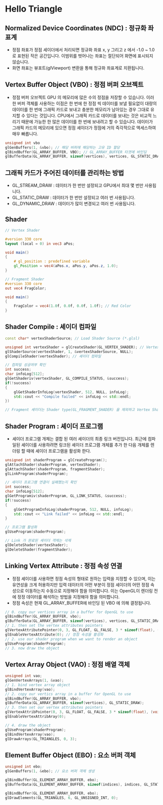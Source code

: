 # Hello Triangle

## Normalized Device Coordinates (NDC) : 정규화 좌표계
- 정점 좌표가 정점 셰이더에서 처리되면 정규화 좌표 x, y 그리고 z 에서 -1.0 ~ 1.0 로 표현된 작은 공간입니다. 이범위를 벗어나는 좌표는 절단되어 화면에 표시되지 않습니다. 
- 화면 좌표는 뷰포트(glViewport) 변환을 통해 정규화 좌표계로 치환됩니다.

## Vertex Buffer Object (VBO) : 정점 버퍼 오브젝트 
- 정점 버퍼 오브젝트 GPU 의 메모리에 많은 수의 정점을 저장할 수 있습니다. 이러한 버퍼 객체를 사용하는 이점은 한 번에 한 정점 씩 데이터를 보낼 필요없이 대량의 데이터를 한 번에 그래픽 카드로 보내고 충분한 메모리가 남아있는 경우 그대로 유지할 수 있다는 것입니다. CPU에서 그래픽 카드로 데이터를 보내는 것은 비교적 느리기 때문에 가능한 한 많은 데이터를 한 번에 보내려고 할 수 있습니다. 데이터가 그래픽 카드의 메모리에 있으면 정점 셰이더가 정점에 거의 즉각적으로 액세스하여 매우 빠릅니다.

```cpp
unsigned int vbo
glGenBuffers(1, &vbo); // 해당 버퍼에 해당하는 고유 ID 할당
glBindBuffer(GL_ARRAY_BUFFER, VBO); // GL_ARRAY_BUFFER 타겟에 바인딩 
glBufferData(GL_ARRAY_BUFFER, sizeof(vertices), vertices, GL_STATIC_DRAW); // 바인딩 된 버퍼의 메모리에 값 복사 
```
## 그래픽 카드가 주어진 데이터를 관리하는 방법
- GL_STREAM_DRAW : 데이터가 한 번만 설정되고 GPU에서 최대 몇 번만 사용됩니다.
- GL_STATIC_DRAW : 데이터가 한 번만 설정되고 여러 번 사용됩니다.
- GL_DYNAMIC_DRAW : 데이터가 많이 변경되고 여러 번 사용됩니다.

## Shader
```glsl
// Vertex Shader

#version 330 core
layout (local = 0) in vec3 aPos;

void main()
{
    # gl_position : predefined variable
    gl_Position = vec4(aPos.x, aPos.y, aPos.z, 1.0);
}
```

```glsl
// Fragment Shader
#version 330 core
out vec4 FragColor;

void main()
{
    FragColor = vec4(1.0f, 0.0f, 0.0f, 1.0f); // Red Color 
}

```

## Shader Compile : 셰이더 컴파일
```cpp
const char* vertexShaderSource; // Load Shader Source (*.glsl)

unsigned int vertexShader = glCreateShader(GL_VERTEX_SHADER); // Vertex 세이더 생성 
glShaderSource(vertexShader, 1, &vertexShaderSource, NULL); 
glCompileShader(vertexShader); // 셰이더 컴파일

// 컴파일 성공여부 확인
int success;
char infoLog[512];
glGetShaderiv(vertexShader, GL_COMPILE_STATUS, &success);
if(!success)
{
    glGetShaderInfoLog(vertexShader, 512, NULL, infoLog);
    std::cout << "Compile failed" << infoLog << std::endl;
})

// Fragment 셰이더는 Shader type(GL_FRAGMENT_SHADER) 을 제외하고 Vertex Shader 와 동일하게 컴파일을 진행한다.
```

## Shader Program : 셰이더 프로그램
- 셰이더 프로그램 개체는 결합 된 여러 셰이더의 최종 링크 버전입니다. 최근에 컴파일된 셰이더를 사용하려면 링크된 셰이더 프로그램 개체를 추가 한 다음 개체를 렌더링 할 때에 셰이더 프로그램을 활성화 한다.

```cpp
unsigned int shaderProgram = glCreateProgram();
glAttachShader(shaderProgram, vertexShader);
glAttachShader(shaderProgram, fragmentShader);
glLinkProgram(shaderProgram);

// 셰이더 프로그램 연결이 실패했는지 확인
int success;
char infoLog[512];
glGetProgramiv(shaderProgram, GL_LINK_STATUS, &success);
if(!success)
{
    glGetProgramInfoLog(shaderProgram, 512, NULL, infoLog);
    std::cout << "Link failed" << infoLog << std::endl;
}

// 프로그램 활성화 
glUseProgram(shaderProgram);

// Link 가 완료된 셰이더 객체는 삭제 
glDeleteShader(vertexShader);
glDeleteShader(fragmentShader);
```

## Linking Vertex Attribute : 정점 속성 연결
- 정점 셰이더를 사용하면 정점 속성의 형태로 원하는 입력을 지정할 수 있으며, 이는 유연성을 크게 허용하지만 입력 데이터의 어떤 부분이 정점 셰이더의 어떤 정점 속성으로 이동하는지 수동으로 지정해야 함을 의미합니다. 이는 OpenGL이 렌더링 전에 정정 데이터를 해석하는 방법을 지정해야 함을 의미합니다.
- 정점 속성은 현재 GL_ARRAY_BUFFER에 바인딩 된 VBO 에 의해 결정됩니다.
```cpp
// 0. copy our vertices array in a buffer for OpenGL to use
glBindBuffer(GL_ARRAY_BUFFER, vbo); 
glBufferData(GL_ARRAY_BUFFER, sizeof(vertices), vertices, GL_STATIC_DRAW);
// 1. then set the vertex attributes pointers
glVertexAttributePointer(0, 3, GL_FLOAT, GL_FALSE, 3 * sizeof(float), (void*)0); // 첫 번째 매개 변수는 정점 속성을 지정합니다.
glEnableVertexAttribute(0); // 정점 속성을 활성화
// 2. use our shader program when we want to render an object
glUseProgram(shaderProgram);
// 3. now draw the object
```

## Vertex Array Object (VAO) : 정점 배열 객체

```cpp
unsigned int vao;
glGenVertexArrays(1, &vao);
// 1. bind vertex array object
glBindVertexArray(vao);
// 2. copy our vertics array in a buffer for OpenGL to use
glBindBuffer(GL_ARRAY_BUFFER, vbo);
glBufferData(GL_ARRAY_BUFFER, sizeof(vertices), GL_STATIC_DRAW);
// 3. then set our vertex attributes pointers
glVertexAttribPointer(0, 3, GL_FLOAT, GL_FALSE, 3 * sizeof(float), (void*)0); 
glEnableVertexAttribAray(0);

// 4. draw the object
glUseProgram(shaderProgram);
glBindVertexArray(vao);
glDrawArrays(GL_TRIANGLES, 0, 3);
```

## Element Buffer Object (EBO) : 요소 버퍼 객체

```cpp
unsigned int ebo;
glGenBuffers(1, &ebo); // 요소 버퍼 객체 생성

glBindBuffer(GL_ELEMENT_ARRAY_BUFFER, ebo);
glBufferData(GL_ELEMENT_ARRAY_BUFFER, sizeof(indices), indices, GL_STATIC_DRAW);

glBindBuffer(GL_ELEMENT_ARRAY_BUFFER, ebo);
glDrawElements(GL_TRIANGLES, 6, GL_UNSIGNED_INT, 0);


```